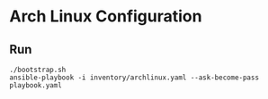 # Arch Linux Configuration

## Run

```
./bootstrap.sh
ansible-playbook -i inventory/archlinux.yaml --ask-become-pass playbook.yaml
```
